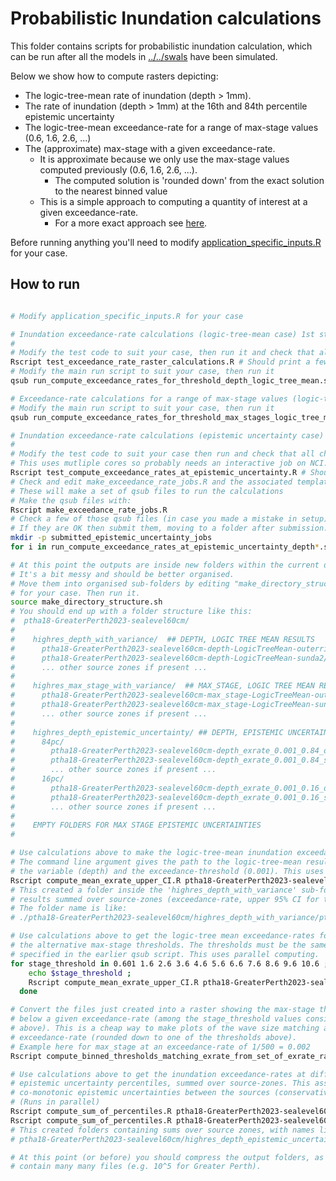 # Probabilistic Inundation calculations

This folder contains scripts for probabilistic inundation calculation, which can be run after all the models in [../../swals](../../swals) have been simulated.

Below we show how to compute rasters depicting:
* The logic-tree-mean rate of inundation (depth > 1mm).
* The rate of inundation (depth > 1mm) at the 16th and 84th percentile epistemic uncertainty
* The logic-tree-mean exceedance-rate for a range of max-stage values (0.6, 1.6, 2.6, ...)
* The (approximate) max-stage with a given exceedance-rate. 
  * It is approximate because we only use the max-stage values computed previously (0.6, 1.6, 2.6, ...).
    * The computed solution is 'rounded down' from the exact solution to the nearest binned value
  * This is a simple approach to computing a quantity of interest at a given exceedance-rate.
    * For a more exact approach see [here](https://github.com/GeoscienceAustralia/ptha/tree/master/misc/monte_carlo_paper_2021/analysis/probabilistic_inundation).

Before running anything you'll need to modify [application_specific_inputs.R](application_specific_inputs.R) for your case.

## How to run

```bash

# Modify application_specific_inputs.R for your case

# Inundation exceedance-rate calculations (logic-tree-mean case) 1st step
#
# Modify the test code to suit your case, then run it and check that all cases PASS
Rscript test_exceedance_rate_raster_calculations.R # Should print a few "PASS"
# Modify the main run script to suit your case, then run it
qsub run_compute_exceedance_rates_for_threshold_depth_logic_tree_mean.sh

# Exceedance-rate calculations for a range of max-stage values (logic-tree-mean case, 1st step)
# Modify the main run script to suit your case, then run it
qsub run_compute_exceedance_rates_for_threshold_max_stages_logic_tree_mean.sh

# Inundation exceedance-rate calculations (epistemic uncertainty case) 1st step
#
# Modify the test code to suit your case then run and check that all checks PASS 
# This uses mutliple cores so probably needs an interactive job on NCI.
Rscript test_compute_exceedance_rates_at_epistemic_uncertainty.R # Should print "PASS"
# Check and edit make_exceedance_rate_jobs.R and the associated template script.
# These will make a set of qsub files to run the calculations
# Make the qsub files with:
Rscript make_exceedance_rate_jobs.R
# Check a few of those qsub files (in case you made a mistake in setup)
# If they are OK then submit them, moving to a folder after submission.
mkdir -p submitted_epistemic_uncertainty_jobs
for i in run_compute_exceedance_rates_at_epistemic_uncertainty_depth*.sh; do echo $i; qsub $i; mv $i submitted_epistemic_uncertainty_jobs; done

# At this point the outputs are inside new folders within the current directory.
# It's a bit messy and should be better organised.
# Move them into organised sub-folders by editing "make_directory_structure.sh"
# for your case. Then run it.
source make_directory_structure.sh
# You should end up with a folder structure like this:
#  ptha18-GreaterPerth2023-sealevel60cm/
#
#    highres_depth_with_variance/  ## DEPTH, LOGIC TREE MEAN RESULTS
#      ptha18-GreaterPerth2023-sealevel60cm-depth-LogicTreeMean-outerrisesunda/
#      ptha18-GreaterPerth2023-sealevel60cm-depth-LogicTreeMean-sunda2/
#      ... other source zones if present ...
#
#    highres_max_stage_with_variance/  ## MAX_STAGE, LOGIC TREE MEAN RESULTS
#      ptha18-GreaterPerth2023-sealevel60cm-max_stage-LogicTreeMean-outerrisesunda/
#      ptha18-GreaterPerth2023-sealevel60cm-max_stage-LogicTreeMean-sunda2/
#      ... other source zones if present ...
#
#    highres_depth_epistemic_uncertainty/ ## DEPTH, EPISTEMIC UNCERTAINTY RESULTS
#      84pc/
#        ptha18-GreaterPerth2023-sealevel60cm-depth_exrate_0.001_0.84_outerrisesunda/
#        ptha18-GreaterPerth2023-sealevel60cm-depth_exrate_0.001_0.84_sunda2/
#        ... other source zones if present ...
#      16pc/
#        ptha18-GreaterPerth2023-sealevel60cm-depth_exrate_0.001_0.16_outerrisesunda/
#        ptha18-GreaterPerth2023-sealevel60cm-depth_exrate_0.001_0.16_sunda2/
#        ... other source zones if present ...
#
#    EMPTY FOLDERS FOR MAX STAGE EPISTEMIC UNCERTAINTIES
#

# Use calculations above to make the logic-tree-mean inundation exceedance-rate and variance, summed over sources.
# The command line argument gives the path to the logic-tree-mean results above,
# the variable (depth) and the exceedance-threshold (0.001). This uses parallel computing.
Rscript compute_mean_exrate_upper_CI.R ptha18-GreaterPerth2023-sealevel60cm/highres_depth_with_variance depth 0.001
# This created a folder inside the 'highres_depth_with_variance' sub-folder above, containing
# results summed over source-zones (exceedance-rate, upper 95% CI for true exeedance-rate, variance). 
# The folder name is like:
# ./ptha18-GreaterPerth2023-sealevel60cm/highres_depth_with_variance/ptha18-GreaterPerth2023-sealevel60cm-depth-LogicTreeMean-sum_of_source_zones

# Use calculations above to get the logic-tree mean exceedance-rates for all
# the alternative max-stage thresholds. The thresholds must be the same as
# specified in the earlier qsub script. This uses parallel computing.
for stage_threshold in 0.601 1.6 2.6 3.6 4.6 5.6 6.6 7.6 8.6 9.6 10.6 ; do
    echo $stage_threshold ;
    Rscript compute_mean_exrate_upper_CI.R ptha18-GreaterPerth2023-sealevel60cm/highres_max_stage_with_variance max_stage $stage_threshold ;
  done

# Convert the files just created into a raster showing the max-stage threshold just
# below a given exceedance-rate (among the stage_threshold values considered
# above). This is a cheap way to make plots of the wave size matching a given
# exceedance-rate (rounded down to one of the thresholds above). 
# Example here for max_stage at an exceedance-rate of 1/500 = 0.002
Rscript compute_binned_thresholds_matching_exrate_from_set_of_exrate_rasters.R ptha18-GreaterPerth2023-sealevel60cm/highres_max_stage_with_variance/ptha18-GreaterPerth2023-sealevel60cm-max_stage-LogicTreeMean-sum_of_source_zones max_stage 0.002

# Use calculations above to get the inundation exceedance-rates at different
# epistemic uncertainty percentiles, summed over source-zones. This assumes
# co-monotonic epistemic uncertainties between the sources (conservative).
# (Runs in parallel)
Rscript compute_sum_of_percentiles.R ptha18-GreaterPerth2023-sealevel60cm/highres_depth_epistemic_uncertainty/ 84 depth 0.001
Rscript compute_sum_of_percentiles.R ptha18-GreaterPerth2023-sealevel60cm/highres_depth_epistemic_uncertainty/ 16 depth 0.001
# This created folders containing sums over source zones, with names like:
# ptha18-GreaterPerth2023-sealevel60cm/highres_depth_epistemic_uncertainty/84pc/ptha18-GreaterPerth2023-sealevel60cm-depth_exrate_0.001_0.84_sum_of_source_zones/

# At this point (or before) you should compress the output folders, as they can
# contain many many files (e.g. 10^5 for Greater Perth). 

```

